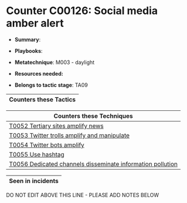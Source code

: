 # Counter C00126: Social media amber alert

* **Summary**: 

* **Playbooks**: 

* **Metatechnique**: M003 - daylight

* **Resources needed:** 

* **Belongs to tactic stage**: TA09


| Counters these Tactics |
| ---------------------- |



| Counters these Techniques |
| ------------------------- |
| [T0052 Tertiary sites amplify news](../techniques/T0052.md) |
| [T0053 Twitter trolls amplify and manipulate](../techniques/T0053.md) |
| [T0054 Twitter bots amplify](../techniques/T0054.md) |
| [T0055 Use hashtag](../techniques/T0055.md) |
| [T0056 Dedicated channels disseminate information pollution](../techniques/T0056.md) |



| Seen in incidents |
| ----------------- |


DO NOT EDIT ABOVE THIS LINE - PLEASE ADD NOTES BELOW